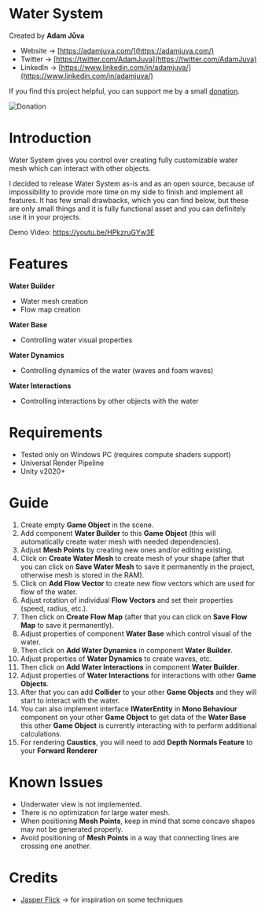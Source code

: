# Water System
Created by **Adam Jůva**
- Website -> [https://adamjuva.com/](https://adamjuva.com/)
- Twitter -> [https://twitter.com/AdamJuva](https://twitter.com/AdamJuva)
- LinkedIn -> [https://www.linkedin.com/in/adamjuva/](https://www.linkedin.com/in/adamjuva/)

If you find this project helpful, you can support me by a small [donation](https://www.paypal.com/donate/?hosted_button_id=SWDA22AH63KWJ).

![Donation](https://adamjuva.com/wp-content/uploads/2020/07/Donation.png)

# Introduction

Water System gives you control over creating fully customizable water mesh which can interact with other objects.

I decided to release Water System as-is and as an open source, because of impossibility to provide more time on my side to finish and implement all features. It has few small drawbacks, which you can find below, but these are only small things and it is fully functional asset and you can definitely use it in your projects.

Demo Video: https://youtu.be/HPkzruGYw3E

# Features
**Water Builder**
- Water mesh creation
- Flow map creation

**Water Base**
- Controlling water visual properties

**Water Dynamics**
- Controlling dynamics of the water (waves and foam waves)

**Water Interactions**
- Controlling interactions by other objects with the water

# Requirements
- Tested only on Windows PC (requires compute shaders support)
- Universal Render Pipeline
- Unity v2020+

# Guide
1. Create empty **Game Object** in the scene.
2. Add component **Water Builder** to this **Game Object** (this will automatically create water mesh with needed dependencies).
3. Adjust **Mesh Points** by creating new ones and/or editing existing.
4. Click on **Create Water Mesh** to create mesh of your shape (after that you can click on **Save Water Mesh** to save it permanently in the project, otherwise mesh is stored in the RAM).
5. Click on **Add Flow Vector** to create new flow vectors which are used for flow of the water.
6. Adjust rotation of individual **Flow Vectors** and set their properties (speed, radius, etc.).
7. Then click on **Create Flow Map** (after that you can click on **Save Flow Map** to save it permanently).
8. Adjust properties of component **Water Base** which control visual of the water.
9. Then click on **Add Water Dynamics** in component **Water Builder**.
10. Adjust properties of **Water Dynamics** to create waves, etc.
11. Then click on **Add Water Interactions** in component **Water Builder**.
12. Adjust properties of **Water Interactions** for interactions with other **Game Objects**.
13. After that you can add **Collider** to your other **Game Objects** and they will start to interact with the water.
14. You can also implement interface **IWaterEntity** in **Mono Behaviour** component on your other **Game Object** to get data of the **Water Base** this other **Game Object** is currently interacting with to perform additional calculations.
15. For rendering **Caustics**, you will need to add **Depth Normals Feature** to your **Forward Renderer**

# Known Issues
- Underwater view is not implemented.
- There is no optimization for large water mesh.
- When positioning **Mesh Points**, keep in mind that some concave shapes may not be generated properly.
- Avoid positioning of **Mesh Points** in a way that connecting lines are crossing one another.

# Credits
- [Jasper Flick](https://twitter.com/catlikecoding) -> for inspiration on some techniques
